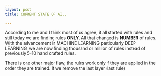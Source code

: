 ```yaml
---
layout: post
title: CURRENT STATE OF AI..

---
```


According to me and I think most of us agree, it all started with rules and still today we are finding rules **ONLY**. All that changed is **NUMBER** of rules. With the advancement in MACHINE LEARNING particularly DEEP LEARNING, we are now finding thousand or million of rules instead of previously 5-10 hand crafted rules.

There is one other major flaw, the rules work only if they are applied in the order they are trained. If we remove the last layer (last rule)